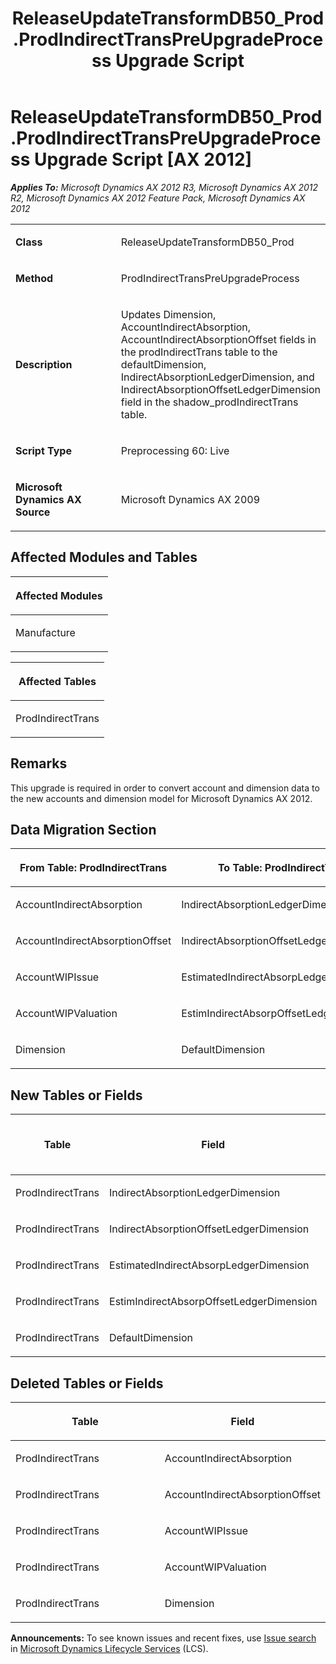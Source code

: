 ﻿---
title: ReleaseUpdateTransformDB50_Prod.ProdIndirectTransPreUpgradeProcess Upgrade Script
TOCTitle: ReleaseUpdateTransformDB50_Prod.ProdIndirectTransPreUpgradeProcess Upgrade Script
ms:assetid: 0ef35abe-d807-ede6-9ec3-e1c2a117c7e2
ms:mtpsurl: https://msdn.microsoft.com/en-us/library/JJ735752(v=AX.60)
ms:contentKeyID: 49706654
ms.date: 05/18/2015
mtps_version: v=AX.60
---

# ReleaseUpdateTransformDB50\_Prod.ProdIndirectTransPreUpgradeProcess Upgrade Script [AX 2012]


_**Applies To:** Microsoft Dynamics AX 2012 R3, Microsoft Dynamics AX 2012 R2, Microsoft Dynamics AX 2012 Feature Pack, Microsoft Dynamics AX 2012_

<table>
<colgroup>
<col style="width: 50%" />
<col style="width: 50%" />
</colgroup>
<tbody>
<tr class="odd">
<td><p><strong>Class</strong></p></td>
<td><p>ReleaseUpdateTransformDB50_Prod</p></td>
</tr>
<tr class="even">
<td><p><strong>Method</strong></p></td>
<td><p>ProdIndirectTransPreUpgradeProcess</p></td>
</tr>
<tr class="odd">
<td><p><strong>Description</strong></p></td>
<td><p>Updates Dimension, AccountIndirectAbsorption, AccountIndirectAbsorptionOffset fields in the prodIndirectTrans table to the defaultDimension, IndirectAbsorptionLedgerDimension, and IndirectAbsorptionOffsetLedgerDimension field in the shadow_prodIndirectTrans table.</p></td>
</tr>
<tr class="even">
<td><p><strong>Script Type</strong></p></td>
<td><p>Preprocessing 60: Live</p></td>
</tr>
<tr class="odd">
<td><p><strong>Microsoft Dynamics AX Source</strong></p></td>
<td><p>Microsoft Dynamics AX 2009</p></td>
</tr>
</tbody>
</table>


## Affected Modules and Tables

<table>
<colgroup>
<col style="width: 100%" />
</colgroup>
<thead>
<tr class="header">
<th><p>Affected Modules</p></th>
</tr>
</thead>
<tbody>
<tr class="odd">
<td><p>Manufacture</p></td>
</tr>
</tbody>
</table>


<table>
<colgroup>
<col style="width: 100%" />
</colgroup>
<thead>
<tr class="header">
<th><p>Affected Tables</p></th>
</tr>
</thead>
<tbody>
<tr class="odd">
<td><p>ProdIndirectTrans</p></td>
</tr>
</tbody>
</table>


## Remarks

This upgrade is required in order to convert account and dimension data to the new accounts and dimension model for Microsoft Dynamics AX 2012.

## Data Migration Section

<table>
<colgroup>
<col style="width: 50%" />
<col style="width: 50%" />
</colgroup>
<thead>
<tr class="header">
<th><p>From Table: ProdIndirectTrans</p></th>
<th><p>To Table: ProdIndirectTrans</p></th>
</tr>
</thead>
<tbody>
<tr class="odd">
<td><p>AccountIndirectAbsorption</p></td>
<td><p>IndirectAbsorptionLedgerDimension</p></td>
</tr>
<tr class="even">
<td><p>AccountIndirectAbsorptionOffset</p></td>
<td><p>IndirectAbsorptionOffsetLedgerDimension</p></td>
</tr>
<tr class="odd">
<td><p>AccountWIPIssue</p></td>
<td><p>EstimatedIndirectAbsorpLedgerDimension</p></td>
</tr>
<tr class="even">
<td><p>AccountWIPValuation</p></td>
<td><p>EstimIndirectAbsorpOffsetLedgerDimension</p></td>
</tr>
<tr class="odd">
<td><p>Dimension</p></td>
<td><p>DefaultDimension</p></td>
</tr>
</tbody>
</table>


## New Tables or Fields

<table>
<colgroup>
<col style="width: 33%" />
<col style="width: 33%" />
<col style="width: 33%" />
</colgroup>
<thead>
<tr class="header">
<th><p>Table</p></th>
<th><p>Field</p></th>
<th><p>Extended Data Type</p>
<p>-or- Base Enum</p></th>
</tr>
</thead>
<tbody>
<tr class="odd">
<td><p>ProdIndirectTrans</p></td>
<td><p>IndirectAbsorptionLedgerDimension</p></td>
<td><p>LedgerDimensionAccount</p></td>
</tr>
<tr class="even">
<td><p>ProdIndirectTrans</p></td>
<td><p>IndirectAbsorptionOffsetLedgerDimension</p></td>
<td><p>LedgerDimensionAccount</p></td>
</tr>
<tr class="odd">
<td><p>ProdIndirectTrans</p></td>
<td><p>EstimatedIndirectAbsorpLedgerDimension</p></td>
<td><p>LedgerDimensionAccount</p></td>
</tr>
<tr class="even">
<td><p>ProdIndirectTrans</p></td>
<td><p>EstimIndirectAbsorpOffsetLedgerDimension</p></td>
<td><p>LedgerDimensionAccount</p></td>
</tr>
<tr class="odd">
<td><p>ProdIndirectTrans</p></td>
<td><p>DefaultDimension</p></td>
<td><p>DimensionDefault</p></td>
</tr>
</tbody>
</table>


## Deleted Tables or Fields

<table>
<colgroup>
<col style="width: 50%" />
<col style="width: 50%" />
</colgroup>
<thead>
<tr class="header">
<th><p>Table</p></th>
<th><p>Field</p></th>
</tr>
</thead>
<tbody>
<tr class="odd">
<td><p>ProdIndirectTrans</p></td>
<td><p>AccountIndirectAbsorption</p></td>
</tr>
<tr class="even">
<td><p>ProdIndirectTrans</p></td>
<td><p>AccountIndirectAbsorptionOffset</p></td>
</tr>
<tr class="odd">
<td><p>ProdIndirectTrans</p></td>
<td><p>AccountWIPIssue</p></td>
</tr>
<tr class="even">
<td><p>ProdIndirectTrans</p></td>
<td><p>AccountWIPValuation</p></td>
</tr>
<tr class="odd">
<td><p>ProdIndirectTrans</p></td>
<td><p>Dimension</p></td>
</tr>
</tbody>
</table>

  
**Announcements:** To see known issues and recent fixes, use [Issue search](http://go.microsoft.com/fwlink/?linkid=389258) in [Microsoft Dynamics Lifecycle Services](http://go.microsoft.com/fwlink/?linkid=306505) (LCS).

